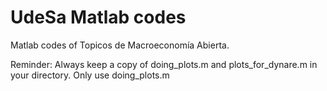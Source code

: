 # UdeSa Matlab codes
Matlab codes of Topicos de Macroeconomía Abierta. 

Reminder: Always keep a copy of doing_plots.m and plots_for_dynare.m in your directory. Only use doing_plots.m 

